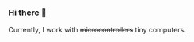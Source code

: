 
<!--
**satishgaurav/satishgaurav** is a ✨ _special_ ✨ repository because its `README.md` (this file) appears on your GitHub profile.

Here are some ideas to get you started:

- 🔭 I’m currently working on ...
- 🌱 I’m currently learning ...
- 👯 I’m looking to collaborate on ...
- 🤔 I’m looking for help with ...
- 💬 Ask me about ...
- 📫 How to reach me: ...
- 😄 Pronouns: ...
- ⚡ Fun fact: ...
-->


### Hi there 👋
Currently, I work with ~~microcontrollers~~ tiny computers. 

<!--
![satishgaurav stats overview](https://github-readme-stats.vercel.app/api?username=satishgaurav&count_private=true&show_icons=true)
![satishgaurav languages](https://github-readme-stats.vercel.app/api/top-langs/?username=satishgaurav&layout=compact&hide=scss,less&langs_count=10&count_private=true)
